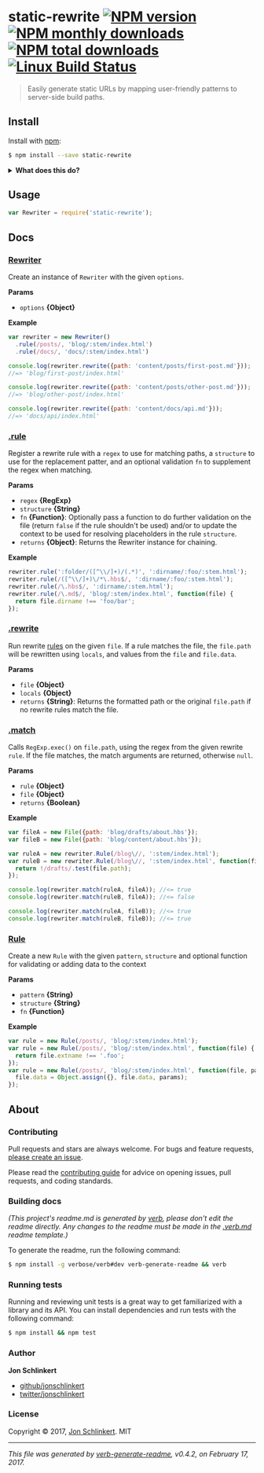 # static-rewrite [![NPM version](https://img.shields.io/npm/v/static-rewrite.svg?style=flat)](https://www.npmjs.com/package/static-rewrite) [![NPM monthly downloads](https://img.shields.io/npm/dm/static-rewrite.svg?style=flat)](https://npmjs.org/package/static-rewrite)  [![NPM total downloads](https://img.shields.io/npm/dt/static-rewrite.svg?style=flat)](https://npmjs.org/package/static-rewrite) [![Linux Build Status](https://img.shields.io/travis/jonschlinkert/static-rewrite.svg?style=flat&label=Travis)](https://travis-ci.org/jonschlinkert/static-rewrite)

> Easily generate static URLs by mapping user-friendly patterns to server-side build paths.

## Install

Install with [npm](https://www.npmjs.com/):

```sh
$ npm install --save static-rewrite
```

<details>
<summary><strong>What does this do?</strong></summary>

Typically, URL rewriting is used for replacing semantic, user-friendly URLs with server-friendly URLs.

For example, when a user enters a URL like the following to go to a page on wikipedia:

```
https://en.wikipedia.org/wiki/Business
```

The URL might be rewritten by wikipedia to something like:

```
https://en.wikipedia.org/w/index.php?title=Business
```

**Static rewriting**

This module does something similar, but for static paths at build-time.

</details>

## Usage

```js
var Rewriter = require('static-rewrite');
```

## Docs

### [Rewriter](index.js#L30)

Create an instance of `Rewriter` with the given `options`.

**Params**

* `options` **{Object}**

**Example**

```js
var rewriter = new Rewriter()
  .rule(/posts/, 'blog/:stem/index.html')
  .rule(/docs/, 'docs/:stem/index.html')

console.log(rewriter.rewrite({path: 'content/posts/first-post.md'}));
//=> 'blog/first-post/index.html'

console.log(rewriter.rewrite({path: 'content/posts/other-post.md'}));
//=> 'blog/other-post/index.html'

console.log(rewriter.rewrite({path: 'content/docs/api.md'}));
//=> 'docs/api/index.html'
```

### [.rule](index.js#L69)

Register a rewrite rule with a `regex` to use for matching paths, a `structure` to use for the replacement patter, and an optional validation `fn` to supplement the regex when matching.

**Params**

* `regex` **{RegExp}**
* `structure` **{String}**
* `fn` **{Function}**: Optionally pass a function to do further validation on the file (return `false` if the rule shouldn't be used) and/or to update the context to be used for resolving placeholders in the rule `structure`.
* `returns` **{Object}**: Returns the Rewriter instance for chaining.

**Example**

```js
rewriter.rule(':folder/([^\\/]+)/(.*)', ':dirname/:foo/:stem.html');
rewriter.rule(/([^\\/]+)\/*\.hbs$/, ':dirname/:foo/:stem.html');
rewriter.rule(/\.hbs$/, ':dirname/:stem.html');
rewriter.rule(/\.md$/, 'blog/:stem/index.html', function(file) {
  return file.dirname !== 'foo/bar';
});
```

### [.rewrite](index.js#L85)

Run rewrite [rules](#rule) on the given `file`. If a rule matches
the file, the `file.path` will be rewritten using `locals`, and values
from the `file` and `file.data`.

**Params**

* `file` **{Object}**
* `locals` **{Object}**
* `returns` **{String}**: Returns the formatted path or the original `file.path` if no rewrite rules match the file.

### [.match](index.js#L122)

Calls `RegExp.exec()` on `file.path`, using the regex from the given rewrite `rule`. If the file matches, the match arguments are returned, otherwise `null`.

**Params**

* `rule` **{Object}**
* `file` **{Object}**
* `returns` **{Boolean}**

**Example**

```js
var fileA = new File({path: 'blog/drafts/about.hbs'});
var fileB = new File({path: 'blog/content/about.hbs'});

var ruleA = new rewriter.Rule(/blog\//, ':stem/index.html');
var ruleB = new rewriter.Rule(/blog\//, ':stem/index.html', function(file) {
  return !/drafts/.test(file.path);
});

console.log(rewriter.match(ruleA, fileA)); //<= true
console.log(rewriter.match(ruleB, fileA)); //<= false

console.log(rewriter.match(ruleA, fileB)); //<= true
console.log(rewriter.match(ruleB, fileB)); //<= true
```

### [Rule](index.js#L174)

Create a new `Rule` with the given `pattern`, `structure` and optional function for validating or adding data to the context

**Params**

* `pattern` **{String}**
* `structure` **{String}**
* `fn` **{Function}**

**Example**

```js
var rule = new Rule(/posts/, 'blog/:stem/index.html');
var rule = new Rule(/posts/, 'blog/:stem/index.html', function(file) {
  return file.extname !== '.foo';
});
var rule = new Rule(/posts/, 'blog/:stem/index.html', function(file, params) {
  file.data = Object.assign({}, file.data, params);
});
```

## About

### Contributing

Pull requests and stars are always welcome. For bugs and feature requests, [please create an issue](../../issues/new).

Please read the [contributing guide](.github/contributing.md) for advice on opening issues, pull requests, and coding standards.

### Building docs

_(This project's readme.md is generated by [verb](https://github.com/verbose/verb-generate-readme), please don't edit the readme directly. Any changes to the readme must be made in the [.verb.md](.verb.md) readme template.)_

To generate the readme, run the following command:

```sh
$ npm install -g verbose/verb#dev verb-generate-readme && verb
```

### Running tests

Running and reviewing unit tests is a great way to get familiarized with a library and its API. You can install dependencies and run tests with the following command:

```sh
$ npm install && npm test
```

### Author

**Jon Schlinkert**

* [github/jonschlinkert](https://github.com/jonschlinkert)
* [twitter/jonschlinkert](https://twitter.com/jonschlinkert)

### License

Copyright © 2017, [Jon Schlinkert](https://github.com/jonschlinkert).
MIT

***

_This file was generated by [verb-generate-readme](https://github.com/verbose/verb-generate-readme), v0.4.2, on February 17, 2017._